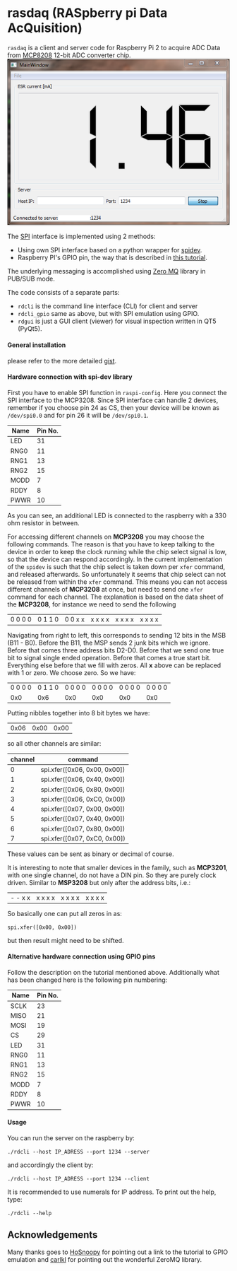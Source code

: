 # rasdaq (RASpberry pi Data AcQuisition)

`rasdaq` is a client and server code for Raspberry Pi 2 to acquire ADC Data from [MCP8208](http://www.microchip.com/wwwproducts/en/MCP3208) 12-bit ADC converter chip.
![rdgui](https://raw.githubusercontent.com/xaratustrah/rasdaq/master/rsrc/screenshot.png)


The [SPI](https://en.wikipedia.org/wiki/Serial_Peripheral_Interface_Bus) interface is implemented using 2 methods:
* Using own SPI interface based on a python wrapper for [spidev](https://github.com/doceme/py-spidev). 
* Raspberry PI's GPIO pin, the way that is described in [this tutorial](https://www.raspiprojekt.de/machen/basics/schaltungen/26-analoge-signale-mit-dem-mcp3008-verarbeiten.html).

The underlying messaging is accomplished using [Zero MQ](http://zeromq.org/) library in PUB/SUB mode.

The code consists of a separate parts:
 
* `rdcli` is the command line interface (CLI) for client and server
* `rdcli_gpio` same as above, but with SPI emulation using GPIO.
* `rdgui` is just a GUI client (viewer) for visual inspection written in QT5 (PyQt5).

#### General installation
please refer to the more detailed [gist](https://gist.github.com/xaratustrah/4efc5001f1bbcce47e02e2343ba29b87).

#### Hardware connection with **spi-dev** library
First you have to enable SPI function in `raspi-config`. Here you connect the SPI interface to the MCP3208. Since SPI interface can handle 2 devices, remember if you choose pin 24 as CS, then your device will be known as `/dev/spi0.0` and for pin 26 it will be `/dev/spi0.1`. 


| Name | Pin No. |
|------|---------|
| LED  | 31      |
| RNG0 | 11      |
| RNG1 | 13      |
| RNG2 | 15      |
| MODD | 7       |
| RDDY | 8       |
| PWWR | 10      |


As you can see, an additional LED is connected to the raspberry with a 330 ohm resistor in between.

For accessing different channels on **MCP3208** you may choose the following commands. The reason is that you have to keep talking to the device in order to keep the clock running while the chip select signal is low, so that the device can respond accordingly. In the current implementation of the `spidev` is such that the chip select is taken down per `xfer` command, and released afterwards. So unfortunately it seems that chip select can not be released from within the `xfer` command. This means you can not access different channels of **MCP3208** at once, but need to send one `xfer` command for each channel. The explanation is based on the data sheet of the **MCP3208**, for instance we need to send the following 

|    |    |    |    |    |    |
|----|----|----|----|----|----|
|0 0 0 0|0 1 1 0|0 0 x x|x x x x|x x x x|x x x x|

Navigating from right to left, this corresponds to sending 12 bits in the MSB (B11 - B0). Before the B11, the MSP sends 2 junk bits which we ignore. Before that comes three address bits D2-D0. Before that we send one true bit to signal single ended operation. Before that comes a true start bit. Everything else before that we fill with zeros. All **x** above can be replaced with 1 or zero. We choose zero. So we have:

|    |    |    |    |    |    |
|----|----|----|----|----|----|
|0 0 0 0|0 1 1 0|0 0 0 0|0 0 0 0|0 0 0 0|0 0 0 0|
|   0x0 |  0x6  | 0x0   |  0x0  | 0x0   | 0x0   |

Putting nibbles together into 8 bit bytes we have:

|    |    |    |
|----|----|----|
| 0x06   | 0x00   | 0x00   |


so all other channels are similar:


| channel | command                     |
|---------|-----------------------------|
| 0       |spi.xfer([0x06, 0x00, 0x00]) |
| 1       |spi.xfer([0x06, 0x40, 0x00]) |
| 2       |spi.xfer([0x06, 0x80, 0x00]) |
| 3       |spi.xfer([0x06, 0xC0, 0x00]) |
| 4       |spi.xfer([0x07, 0x00, 0x00]) |
| 5       |spi.xfer([0x07, 0x40, 0x00]) |
| 6       |spi.xfer([0x07, 0x80, 0x00]) |
| 7       |spi.xfer([0x07, 0xC0, 0x00]) |

These values can be sent as binary or decimal of course.

It is interesting to note that smaller devices in the family, such as **MCP3201**, with one single channel, do not have a DIN pin. So they are purely clock driven. Similar to **MSP3208** but only after the address bits, i.e.:

|    |    |    |    |
|----|----|----|----|
- - x x|x x x x|x x x x|x x x x|

So basically one can put all zeros in as:

	spi.xfer([0x00, 0x00])

but then result might need to be shifted.



#### Alternative hardware connection using GPIO pins
Follow the description on the tutorial mentioned above. Additionally what has been changed here is the following pin numbering:


| Name | Pin No. |
|------|---------|
| SCLK | 23      |
| MISO | 21      |
| MOSI | 19      |
| CS   | 29      |
| LED  | 31      |
| RNG0 | 11      |
| RNG1 | 13      |
| RNG2 | 15      |
| MODD | 7       |
| RDDY | 8       |
| PWWR | 10      |


#### Usage
You can run the server on the raspberry by:

    ./rdcli --host IP_ADRESS --port 1234 --server

and accordingly the client by:

    ./rdcli --host IP_ADRESS --port 1234 --client

It is recommended to use numerals for IP address.
To print out the help, type:

    ./rdcli --help
    
## Acknowledgements
Many thanks goes to [HoSnoopy](https://github.com/HoSnoopy) for pointing out a link to the tutorial to GPIO emulation and [carlkl](https://github.com/carlkl) for pointing out the wonderful ZeroMQ library.
